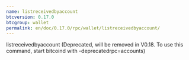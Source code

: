```yaml
---
name: listreceivedbyaccount
btcversion: 0.17.0
btcgroup: wallet
permalink: en/doc/0.17.0/rpc/wallet/listreceivedbyaccount/
---
```


listreceivedbyaccount (Deprecated, will be removed in V0.18. To use this command, start bitcoind with -deprecatedrpc=accounts)

